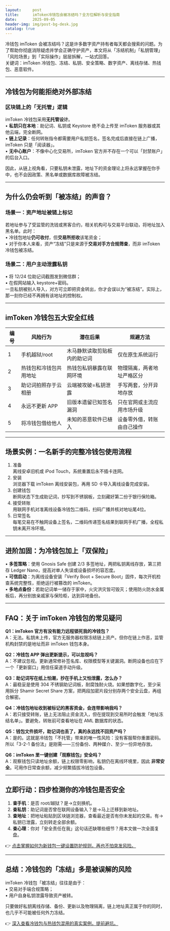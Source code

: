 ```yaml
---
layout:     post
title:      imToken冷钱包会被冻结吗？全方位解析与安全指南
date:       2025-09-05
header-img: img/post-bg-desk.jpg
catalog: true
---
```


冷钱包 imToken 会被冻结吗？这是许多数字资产持有者每天都会搜索的问题。为了帮助你彻底消除疑虑并学会正确守护资产，本文将从「冻结机制」「私钥管理」「风险场景」到「实际操作」层层拆解，一站式回答。  
关键词：imToken 冷钱包、冻结、私钥、安全策略、数字资产、离线存储、热钱包、恶意软件。

---

## 冷钱包为何能拒绝对外部冻结

### 区块链上的「无托管」逻辑  
imToken 冷钱包采用**无托管设计**。  
• **私钥只在本地**：助记词、私钥或 Keystore 绝不会上传至 imToken 服务器或其他云端，完全断网。  
• **链上记录**：任何转账指令都需要用户私钥签名，签名完成后直接在链上广播，imToken 只是「阅读器」。  
• **无中心账户**：不像中心化交易所，imToken 官方并不存在一个可以「封禁账户」的后台入口。  

因此，从链上视角看，只要私钥未泄露，地址下的资金理论上将永远掌握在你手中，也不会因政策、黑名单或数据库故障被冻结。

---

## 为什么仍会听到「被冻结」的声音？

### 场景一：资产地址被链上标记
若地址参与了受监管的洗钱或黑客合约，相关机构可与交易平台联动，将地址加入黑名单。此时：  
• 冷钱包地址**仍可收付**，但**交易所拒收**该笔资金；  
• 对于你本人来看，资产“冻结”只是来源于**交易对手方合规筛查**，而非 imToken 冷钱包被冻结。

### 场景二：用户主动泄露私钥
• 将 12/24 位助记词截图发到微信群；  
• 在假网站输入 keystore+密码。  
一旦私钥被别人导入，对方可立即把资金转出，你才会误以为“被冻结”。实际上，那一刻你已经不再拥有该地址的控制权。

---

## imToken 冷钱包五大安全红线

| 编号 | 风险行为 | 潜在后果 | 规避方法 |
|---|---|---|---|
| 1 | 手机越狱/root | 木马静默读取剪贴板内的助记词 | 仅在原生系统运行 |
| 2 | 热钱包和冷钱包共用地址 | 热钱包私钥暴露在联网环境 | 物理隔离，两者地址严格区分 |
| 3 | 助记词拍照存于云相册 | 云端被攻破=私钥泄露 | 手写两套，分开异地存放 |
| 4 | 永远不更新 APP | 旧版本遗留已知签名漏洞 | 只在官网或主流应用市场升级 |
| 5 | 将冷钱包借给他人 | 未知的恶意软件已植入 | 设备零外借，转账由自己操作 |

---

## 场景实例：一名新手的完整冷钱包使用流程

1. 准备  
离线安卓旧机或 iPod Touch，系统重置后永不插卡连网。  
2. 安装  
浏览器下载 imToken 离线安装包，再用 SD 卡导入离线设备完成安装。  
3. 创建钱包  
断网状态下生成助记词，抄写到不锈钢板，立刻藏好第二份于银行保险箱。  
4. 接受转账  
用联网手机对准离线设备冷钱包二维码，扫码广播并核对地址尾4位。  
5. 日常签名  
每笔交易在不触网设备上签名，二维码传递签名结果到联网手机广播，全程私钥未离开冷环境。

---

## 进阶加固：为冷钱包加上「双保险」

• **多签策略**：使用 Gnosis Safe 创建 2/3 多签地址，两把私钥离线存放，第三把存 Ledger Nano，提高对单人失误或设备损坏的容忍度。  
• **可信启动**：为离线设备安装「Verify Boot + Secure Boot」固件，每次开机检查系统完整性，拒绝运行被篡改的 imToken。  
• **多地点备份**：若助记词单一储存于家中，火灾洪灾皆可毁灭；使用防火防水金属板后，再分别放亲戚家与保险柜，达到异地备份。

---

## FAQ：关于 imToken 冷钱包的常见疑问

**Q1：imToken 官方有没有能力远程锁死我的冷钱包？**  
A：无法。私钥未上传，官方无服务器权限冻结链上资产。但你在链上作恶，监管机构封禁的是地址而非 imToken 钱包本身。

**Q2：冷钱包 APP 弹出更新提示，可以忽视吗？**  
A：不建议忽视。更新通常修补签名库、权限模型等关键漏洞。断网设备也应在下一个「更新窗口」用信任渠道手动升级。

**Q3：助记词写在纸上怕潮，抄在手机上又怕泄露，怎么办？**  
A：最稳妥是使用 304 不锈钢助记词板，耐腐蚀耐火烧。如果想数字化，至少采用拆分 Shamir Secret Share 方案，把两段加密片段分别存两个安全云盘，再组合解密。

**Q4：冷钱包地址收到被标记的黑客资金，会连带影响我吗？**  
A：若只接受转账，链上无法阻止资金流入，但在提现到交易所时会触发「地址冻结名单」。要避免，转账前可查看地址在 AML 数据库的状态。

**Q5：钱包文件损坏，助记词也丢了，真的永远找不回资产吗？**  
A：是的。这就是冷钱包「不托管」带来的唯一性风险：没有客服帮你重置密码。所以「3-2-1 备份法」是刚需——三份备份、两种媒介、至少一份异地存放。

**Q6：imToken 里一键创建「观察钱包」安全吗？**  
A：观察钱包只读地址余额，链上权限零影响，私钥仍在离线环境里，因此 **非常安全**。可用作日常查余额，减少频繁插拔冷钱包设备。

---

## 立即行动：四步检测你的冷钱包是否安全

1. **查手机**：是否 root/越狱？是→立刻换机。  
2. **查私钥**：助记词是否曾在联网设备输入？是→马上迁移到新地址。  
3. **查地址**：把地址粘贴到区块链浏览器，查看最近是否有你未发起的交易。有→私钥已泄露，立刻转走全部余额。  
4. **查心理**：你对「安全责任在我」这句话还缺哪些细节？用本文做一次全面复盘。  

👉 [点击掌握如何为新钱包一键设置防护规则，再也不怕突发风险。](https://okxdog.com/)

---

## 总结：冷钱包的「冻结」多是被误解的风险

imToken 冷钱包「被冻结」往往是由于：  
• 交易对手端合规策略；  
• 用户自身私钥泄露导致资产被转。  

只要做好私钥离线存储、备份、更新以及物理隔离，链上地址真正属于你的同时，也几乎不可能被任何外力冻结。  

👉 [深入查看冷钱包与热钱包混用的真实案例，提前避坑。](https://okxdog.com/)